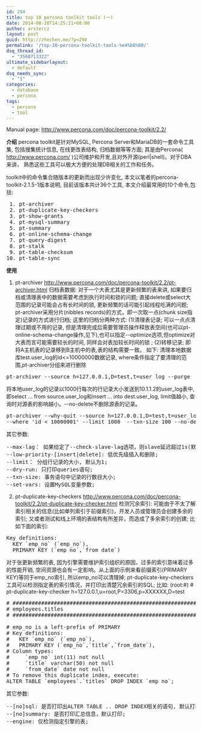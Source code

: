 ```yaml
---
id: 294
title: top 10 percona toolkit tools (一)
date: 2014-08-28T14:25:21+08:00
author: arstercz
layout: post
guid: http://zhechen.me/?p=294
permalink: '/top-10-percona-toolkit-tools-%e4%b8%80/'
dsq_thread_id:
  - "3568713322"
ultimate_sidebarlayout:
  - default
dsq_needs_sync:
  - "1"
categories:
  - database
  - percona
tags:
  - percona
  - tool
---
```

Manual page: <a href="http://www.percona.com/doc/percona-toolkit/2.2/"><font color="green">http://www.percona.com/doc/percona-toolkit/2.2/</font></a>

<strong>介绍</strong>
percona toolkit是针对MySQL, Percona Server和MariaDB的一套命令工具集, 包括搜集统计信息, 在线更改表结构, 归档数据等等方面; 其是由Percona( <a href="http://www.percona.com/"><font color="green">http://www.percona.com/</font></a> )公司维护和开发,且对外开源(perl|shell)。对于DBA来讲， 熟悉这些工具可以极大方便的处理DB相关的工作和任务。

toolkit中的命令集合随版本的更新而出现少许变化, 本文以笔者的percona-toolkit-2.1.5-1版本说明, 目前该版本共计36个工具, 本文介绍最常用的10个命令,包括:
<!--more-->


<pre>
 1. pt-archiver
 2. pt-duplicate-key-checkers
 3. pt-show-grants
 4. pt-mysql-summary
 5. pt-summary
 6. pt-online-schema-change
 7. pt-query-digest
 8. pt-stalk
 9. pt-table-checksum
10. pt-table-sync
</pre>

<strong>使用</strong>
1. pt-archiver
<a href="http://www.percona.com/doc/percona-toolkit/2.2/pt-archiver.html"><font color="green">http://www.percona.com/doc/percona-toolkit/2.2/pt-archiver.html</font></a>
归档表数据: 对于一个大表尤其是更新频繁的表来讲, 如果要归档或清理表中的数据需要考虑到执行时间和锁的问题; 直接delete或select大范围的记录可能会占有长时间的锁, 更新频繁的话可能引起线程吃满的问题; pt-archiver采用分片(nibbles records)的方式，即一次取一点(chunk size指定)记录的方式进行归档; 这里的归档分两种方式: (1)清理表记录; 可以一点点清理过期或不用的记录, 但是清理完成后需要管理员操作释放表空间(也可以pt-online-schema-change操作,见下),也可以指定--optimize选项,但optimize对大表而言可能需要较长的时间, 同样会对表加较长时间的锁 ; (2)转移记录; 即将A主机表的记录移到B主机中的表,表的结构需要一致。
如下:
清理本地数据库test.user_log的id<=10000000数据记录, where条件指定了要清理的范围,pt-archiver分组来进行删除
<pre>
pt-archiver --source h=127.0.0.1,D=test,t=user_log --purge  --where 'id <= 10000000' --limit 3000 --txn-size 3000 --statistics --ask-pass
</pre>
将本地user_log的记录以1000行每次的行记录大小发送到10.1.1.2的user_log表中,即select ... from source.user_log和insert ... into dest.user_log, limit值越小, 查询时对源表的影响越小。--no-delete不删除源表的记录。
<pre>
pt-archiver --why-quit --source h=127.0.0.1,D=test,t=user_log --dest h=10.1.1.2,D=test,t=user_log \
--where 'id < 10000001' --limit 1000  --txn-size 100 --no-delete --statistics
</pre>
其它参数:
<pre>
--max-lag： 如果给定了--check-slave-lag选项，则slave延迟超过1s(默认的max-lag)的时候, pt-archiver不在执行,进入sleep状态;
--low-priority-[insert|delete]: 低优先级插入和删除;
--limit： 分组行记录的大小, 默认为1;
--dry-run: 只打印queries语句;
--txn-size: 事务语句中记录的行数目大小;
--set-vars: 设置MySQL变量参数;
</pre>

2. pt-duplicate-key-checkers
<a href="http://www.percona.com/doc/percona-toolkit/2.2/pt-duplicate-key-checker.html"><font color="green">http://www.percona.com/doc/percona-toolkit/2.2/pt-duplicate-key-checker.html</font></a>
检测冗余索引: 可能由于不太了解索引相关的信息(比如单列索引于前缀索引)，开发人员或管理员会创建多余的索引; 又或者测试和线上环境的表结构有所差异，而造成了多余索引的创建; 比如下面的索引:
<pre>
Key definitions:
  KEY `emp_no` (`emp_no`),
  PRIMARY KEY (`emp_no`,`from_date`)
</pre>
对于张更新频繁的表, 因为引擎需要维护索引组织的原因，过多的索引意味着过多的性能开销, 空间资源也会有一定影响。从上面的示例来看前缀索引(PRIMARY KEY)等同于emp_no索引, 所以emp_no可以清理掉;
pt-duplicate-key-checkers工具可以检测指定表的索引情况，并打印出清楚冗余索引的SQL;
比如:
(root:#) # pt-duplicate-key-checker h=127.0.0.1,u=root,P=3306,p=XXXXXX,D=test
<pre>
# ########################################################################
# employees.titles                                                        
# ########################################################################

# emp_no is a left-prefix of PRIMARY
# Key definitions:
#   KEY `emp_no` (`emp_no`),
#   PRIMARY KEY (`emp_no`,`title`,`from_date`),
# Column types:
#	  `emp_no` int(11) not null
#	  `title` varchar(50) not null
#	  `from_date` date not null
# To remove this duplicate index, execute:
ALTER TABLE `employees`.`titles` DROP INDEX `emp_no`;
</pre>
其它参数:
<pre>
--[no]sql: 是否打印出ALTER TABLE .. DROP INDEX相关的语句, 默认打印;
--[no]summary: 是否打印汇总信息，默认打印;
--engine: 仅检测指定引擎的表;
</pre>